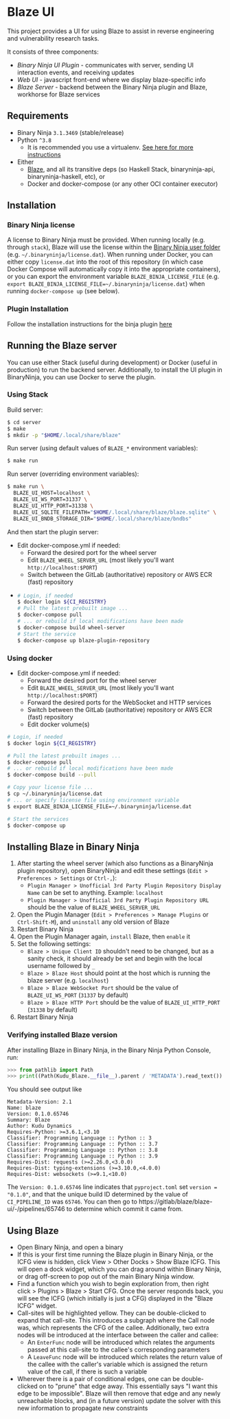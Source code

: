 # Blaze UI

This project provides a UI for using Blaze to assist in reverse engineering and vulnerability research tasks.

It consists of three components:

* *Binary Ninja UI Plugin* - communicates with server, sending UI interaction events, and receiving updates
* *Web UI* - javascript front-end where we display blaze-specific info
* *Blaze Server* - backend between the Binary Ninja plugin and Blaze, workhorse for Blaze services

## Requirements

* Binary Ninja `3.1.3469` (stable/release)
* Python `^3.8`
  * It is recommended you use a virtualenv. [See here for more instructions][wiki-virtualenv]
* Either
  * [Blaze](../../../../blaze), and all its transitive deps (so Haskell Stack, binaryninja-api, binaryninja-haskell, etc), or
  * Docker and docker-compose (or any other OCI container executor)

[wiki-virtualenv]: https://wiki.kududyn.com/s/bhc9a4h4cn3e3taiv8b0/aawg-analysis/d/btvjpj6l9dtngo7latgg/binary-ninja?currentPageId=c23hthul9dtilsqib800

## Installation

### Binary Ninja license

A license to Binary Ninja must be provided.
When running locally (e.g. through `stack`), Blaze will use the license within the [Binary Ninja user folder](https://docs.binary.ninja/getting-started.html#user-folder) (e.g. `~/.binaryninja/license.dat`).
When running under Docker, you can either copy `license.dat` into the root of this repository (in which case Docker Compose will automatically copy it into the appropriate containers), or you can export the environment variable `BLAZE_BINJA_LICENSE_FILE` (e.g. `export BLAZE_BINJA_LICENSE_FILE=~/.binaryninja/license.dat`) when running `docker-compose up` (see below).

### Plugin Installation

Follow the installation instructions for the binja plugin [here](./binja_plugin/README.md)


## Running the Blaze server

You can use either Stack (useful during development) or Docker (useful in
production) to run the backend server. Additionally, to install the UI plugin in
BinaryNinja, you can use Docker to serve the plugin.

### Using Stack

Build server:
```sh
$ cd server
$ make
$ mkdir -p "$HOME/.local/share/blaze"
```

Run server (using default values of `BLAZE_*` environment variables):
```sh
$ make run
```

Run server (overriding environment variables):
```sh
$ make run \
  BLAZE_UI_HOST=localhost \
  BLAZE_UI_WS_PORT=31337 \
  BLAZE_UI_HTTP_PORT=31338 \
  BLAZE_UI_SQLITE_FILEPATH="$HOME/.local/share/blaze/blaze.sqlite" \
  BLAZE_UI_BNDB_STORAGE_DIR="$HOME/.local/share/blaze/bndbs"
```

And then start the plugin server:

- Edit docker-compose.yml if needed:
  - Forward the desired port for the wheel server
  - Edit `BLAZE_WHEEL_SERVER_URL` (most likely you'll want `http://localhost:$PORT`)
  - Switch between the GitLab (authoritative) repository or AWS ECR (fast) repository
-
  ```sh
  # Login, if needed
  $ docker login ${CI_REGISTRY}
  # Pull the latest prebuilt image ...
  $ docker-compose pull
  # ... or rebuild if local modifications have been made
  $ docker-compose build wheel-server
  # Start the service
  $ docker-compose up blaze-plugin-repository
  ```

### Using docker

- Edit docker-compose.yml if needed:
  - Forward the desired port for the wheel server
  - Edit `BLAZE_WHEEL_SERVER_URL` (most likely you'll want `http://localhost:$PORT`)
  - Forward the desired ports for the WebSocket and HTTP services
  - Switch between the GitLab (authoritative) repository or AWS ECR (fast) repository
  - Edit docker volume(s)

```sh
# Login, if needed
$ docker login ${CI_REGISTRY}

# Pull the latest prebuilt images ...
$ docker-compose pull
# ... or rebuild if local modifications have been made
$ docker-compose build --pull

# Copy your license file ...
$ cp ~/.binaryninja/license.dat
# ... or specify license file using environment variable
$ export BLAZE_BINJA_LICENSE_FILE=~/.binaryninja/license.dat

# Start the services
$ docker-compose up
```

## Installing Blaze in Binary Ninja

1. After starting the wheel server (which also functions as a BinaryNinja plugin repository), open BinaryNinja and edit these settings (`Edit > Preferences > Settings` or `Ctrl-,`):
   - `Plugin Manager > Unofficial 3rd Party Plugin Repository Display Name` can be set to anything. Example: `localhost`
   - `Plugin Manager > Unofficial 3rd Party Plugin Repository URL` should be the value of `BLAZE_WHEEL_SERVER_URL`
2. Open the Plugin Manager (`Edit > Preferences > Manage Plugins` or `Ctrl-Shift-M`), and `uninstall` any old version of Blaze
3. Restart Binary Ninja
4. Open the Plugin Manager again, `install` Blaze, then `enable` it
5. Set the following settings:
   - `Blaze > Unique Client ID` shouldn't need to be changed, but as a sanity check, it should already be set and begin with the local username followed by `_`
   - `Blaze > Blaze Host` should point at the host which is running the blaze server (e.g. `localhost`)
   - `Blaze > Blaze WebSocket Port` should be the value of `BLAZE_UI_WS_PORT` (`31337` by default)
   - `Blaze > Blaze HTTP Port` should be the value of `BLAZE_UI_HTTP_PORT` (`31338` by default)
6. Restart Binary Ninja

### Verifying installed Blaze version

After installing Blaze in Binary Ninja, in the Binary Ninja Python Console, run:

``` python
>>> from pathlib import Path
>>> print((Path(Kudu_Blaze.__file__).parent / 'METADATA').read_text())
```

You should see output like

```
Metadata-Version: 2.1
Name: blaze
Version: 0.1.0.65746
Summary: Blaze
Author: Kudu Dynamics
Requires-Python: >=3.6.1,<3.10
Classifier: Programming Language :: Python :: 3
Classifier: Programming Language :: Python :: 3.7
Classifier: Programming Language :: Python :: 3.8
Classifier: Programming Language :: Python :: 3.9
Requires-Dist: requests (>=2.26.0,<3.0.0)
Requires-Dist: typing-extensions (>=3.10.0,<4.0.0)
Requires-Dist: websockets (>=9.1,<10.0)
```

The `Version: 0.1.0.65746` line indicates that `pyproject.toml` set `version = "0.1.0"`, and that the unique build ID determined by the value of `CI_PIPELINE_ID` was `65746`.
You can then go to https://gitlab/blaze/blaze-ui/-/pipelines/65746 to determine which commit it came from.


## Using Blaze

- Open Binary Ninja, and open a binary
- If this is your first time running the Blaze plugin in Binary Ninja, or the ICFG view
  is hidden, click View > Other Docks > Show Blaze ICFG. This will open a dock widget,
  which you can drag around within Binary Ninja, or drag off-screen to pop out of the
  main Binary Ninja window.
- Find a function which you wish to begin exploration from, then right click > Plugins >
  Blaze > Start CFG. Once the server responds back, you will see the ICFG (which initially
  is just a CFG) displayed in the "Blaze ICFG" widget.
- Call-sites will be highlighted yellow. They can be double-clicked to expand that call-site.
  This introduces a subgraph where the Call node was, which represents the CFG of the callee.
  Additionally, two extra nodes will be introduced at the interface between the caller and callee:
  - An `EnterFunc` node will be introduced which relates the arguments passed at this call-site
    to the callee's corresponding parameters
  - A `LeaveFunc` node will be introduced which relates the return value of the callee with the
    caller's variable which is assigned the return value of the call, if there is such a variable
- Wherever there is a pair of conditional edges, one can be double-clicked on to "prune" that edge
  away. This essentially says "I want this edge to be impossible". Blaze will then remove that
  edge and any newly unreachable blocks, and (in a future version) update the solver
  with this new information to propagate new constraints
